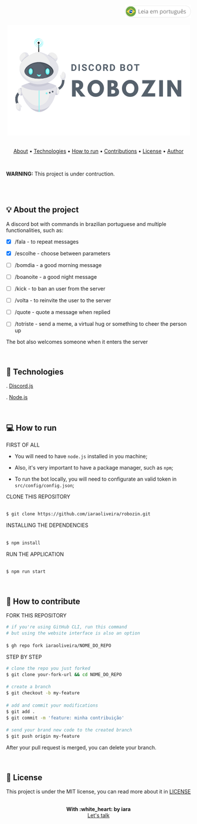 <div align="right" >
   <a href="./README.pt.md">
    <img src="./.github/lg-button-pt.png" alt="pt-br" width="180px" ></img>
  </a>
</div>
<br/>

<div align="center">
  <img src="./.github/robozin.png" alt="a little robot" />
  <br/>
</div>


<br/>
<p align="center">
 <a href="#about">About</a>  • 
 <a href="#technologies">Technologies</a>  •  
 <a href="#how-to-run">How to run</a>  •  
 <a href="#contributions">Contributions</a>  •  
 <a href="#license">License</a>  •  
 <a href="#author">Author</a>
</p>


<br/>
<p>
  <strong>WARNING:</strong> This project is under contruction.
</p>
<br/>


<br/>
<a name="about"/>

## :bulb: About the project

  A discord bot with commands in brazilian portuguese and multiple functionalities, such as:

 - [X] /fala - to repeat messages

 - [X] /escolhe <parametro1> <parametro2> - choose between parameters

 - [ ] /bomdia - a good morning message

 - [ ] /boanoite - a good night message

 - [ ] /kick <user> - to ban an user from the server

 - [ ] /volta <user> - to reinvite the user to the server

 - [ ] /quote - quote a message when replied

 - [ ] /totriste - send a meme, a virtual hug or something to cheer the person up


  The bot also welcomes someone when it enters the server

<br/>
<a name="technologies"/>

## :rocket: Technologies

  . [Discord.js](https://discord.js.org/) <br/>

  . [Node.js](https://nodejs.org/en/) <br/>


<br/>
<a name="how-to-run"/>

## :computer: How to run


FIRST OF ALL

- You will need to have `node.js` installed in you machine;
- Also, it's very important to have a package manager, such as `npm`;

- To run the bot locally, you will need to configurate an valid token in `src/config/config.json`;


CLONE THIS REPOSITORY

```sh

$ git clone https://github.com/iaraoliveira/robozin.git

```

INSTALLING THE DEPENDENCIES

```sh

$ npm install

```

RUN THE APPLICATION

```sh

$ npm run start

```


<br/>
<a name="contributions"/>

## :handshake: How to contribute


FORK THIS REPOSITORY

```bash
# if you're using GitHub CLI, run this command
# but using the website interface is also an option

$ gh repo fork iaraoliveira/NOME_DO_REPO
```

STEP BY STEP

```bash
# clone the repo you just forked
$ git clone your-fork-url && cd NOME_DO_REPO

# create a branch
$ git checkout -b my-feature

# add and commit your modifications
$ git add .
$ git commit -m 'feature: minha contribuição'

# send your brand new code to the created branch
$ git push origin my-feature
```

After your pull request is merged, you can delete your branch.


<br/>
<a name="license"/>

## :notebook_with_decorative_cover: License

This project is under the MIT license, you can read more about it in [LICENSE](./LICENSE)

<br/>
<a name="author"/>

<div align='center'>
  <strong>With :white_heart: by iara</strong>
  <br/>
  <a href="https://www.linkedin.com/in/iara/">Let's talk</a>
</div>
